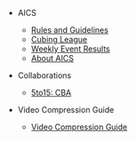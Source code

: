 - AICS
  - [Rules and Guidelines](rules.md)
  - [Cubing League](cubing-league.md)
  - [Weekly Event Results](results.md)
  - [About AICS](about.md)
  
- Collaborations
  - [5to15: CBA](5to15.md)

- Video Compression Guide
  - [Video Compression Guide](compression.md)
